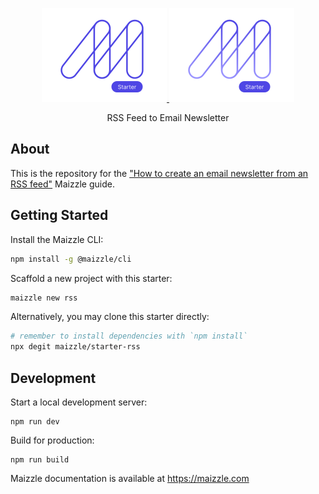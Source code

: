 <div align="center">
  <p>
    <a href="https://maizzle.com/#gh-light-mode-only" target="_blank">
      <img src="./.github/logo-light.svg" alt="Maizzle" width="200">
    </a>
    <a href="https://maizzle.com/#gh-dark-mode-only" target="_blank">
      <img src="./.github/logo-dark.svg" alt="Maizzle" width="200">
    </a>
  </p>
  <p>RSS Feed to Email Newsletter</p>
</div>

## About

This is the repository for the ["How to create an email newsletter from an RSS feed"](https://maizzle.com/guides/rss-feed) Maizzle guide.

## Getting Started

Install the Maizzle CLI:

```sh
npm install -g @maizzle/cli
```

Scaffold a new project with this starter:

```sh
maizzle new rss
```

Alternatively, you may clone this starter directly:

```bash
# remember to install dependencies with `npm install`
npx degit maizzle/starter-rss
```

## Development

Start a local development server:

```
npm run dev
```

Build for production:

```
npm run build
```

Maizzle documentation is available at https://maizzle.com
